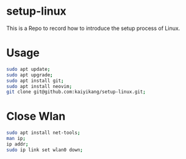 # setup-linux

This is a Repo to record how to introduce the setup process of Linux.

# Usage

```bash
sudo apt update;
sudo apt upgrade;
sudo apt install git;
sudo apt install neovim;
git clone git@github.com:kaiyikang/setup-linux.git;
```


# Close Wlan

```bash
sudo apt install net-tools;
man ip;
ip addr;
sudo ip link set wlan0 down;
```
